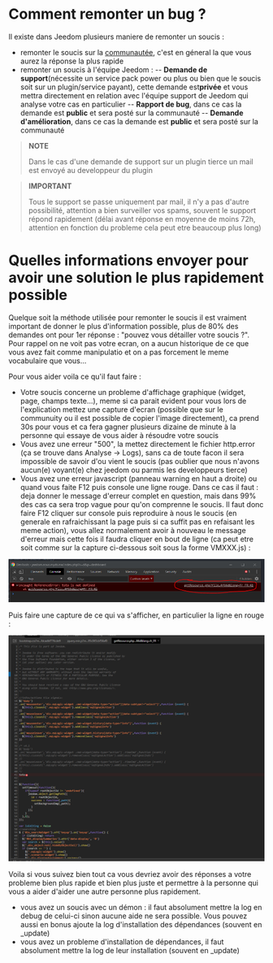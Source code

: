 # Comment remonter un bug ?

Il existe dans Jeedom plusieurs maniere de remonter un soucis : 

- remonter le soucis sur la [communautée](https://community.jeedom.com), c'est en géneral la que vous aurez la réponse la plus rapide
- remonter un soucis à l'équipe Jeedom : 
-- **Demande de support**(nécessite un service pack power ou plus ou bien que le soucis soit sur un plugin/service payant), cette demande est**privée** et vous mettra directement en relation avec l'équipe support de Jeedom qui analyse votre cas en particulier
-- **Rapport de bug**, dans ce cas la demande est **public** et sera posté sur la communauté
-- **Demande d'amélioration**, dans ce cas la demande est **public** et sera posté sur la communauté

>**NOTE**
>
>Dans le cas d'une demande de support sur un plugin tierce un mail est envoyé au developpeur du plugin

>**IMPORTANT**
>
>Tous le support se passe uniquement par mail, il n'y a pas d'autre possibilité, attention a bien surveiller vos spams, souvent le support répond rapidement (délai avant réponse en moyenne de moins 72h, attention en fonction du probleme cela peut etre beaucoup plus long)

# Quelles informations envoyer pour avoir une solution le plus rapidement possible

Quelque soit la méthode utilisée pour remonter le soucis il est vraiment important de donner le plus d'information possible, plus de 80% des demandes ont pour 1er réponse : "pouvez vous détailler votre soucis ?". Pour rappel on ne voit pas votre ecran, on a aucun historique de ce que vous avez fait comme manipulatio et on a pas forcement le meme vocabulaire que vous...

Pour vous aider voila ce qu'il faut faire : 

- Votre soucis concerne un probleme d'affichage graphique (widget, page, champs texte...), meme si ca parait evident pour vous lors de l'explication mettez une capture d'ecran (possible que sur le communuity ou il est possible de copier l'image directement), ca prend 30s pour vous et ca fera gagner plusieurs dizaine de minute à la personne qui essaye de vous aider à résoudre votre soucis
- Vous avez une erreur "500", la mettez directement le fichier http.error (ça se trouve dans Analyse -> Logs), sans ca de toute facon il sera impossible de savoir d'ou vient le soucis (pas oublier que nous n'avons aucun(e) voyant(e) chez jeedom ou parmis les developpeurs tierce)
- Vous avez une erreur javascript (panneau warning en haut a droite) ou quand vous faite F12 puis console une ligne rouge. Dans ce cas il faut : deja donner le message d'erreur complet en question, mais dans 99% des cas ca sera trop vague pour qu'on comprenne le soucis. Il faut donc faire F12 cliquer sur console puis reproduire à nous le soucis (en generale en rafraichissant la page puis si ca suffit pas en refaisant les meme action), vous allez normalement avoir à nouveau le message d'erreur mais cette fois il faudra cliquer en bout de ligne (ca peut etre soit comme sur la capture ci-dessous soit sous la forme VMXXX.js) : 

![remonter_un_bug001](../images/remonter_un_bug001.png)

Puis faire une capture de ce qui va s'afficher, en particulier la ligne en rouge : 

![remonter_un_bug002](../images/remonter_un_bug002.png)

Voila si vous suivez bien tout ca vous devriez avoir des réponses a votre probleme bien plus rapide et bien plus juste et permettre à la personne qui vous a aider d'aider une autre personne plus rapidement.

- vous avez un soucis avec un démon : il faut absolument mettre la log en debug de celui-ci sinon aucune aide ne sera possible. Vous pouvez aussi en bonus ajoute la log d'installation des dépendances (souvent en \_update)
- vous avez un probleme d'installation de dépendances, il faut absolument mettre la log de leur installation (souvent en \_update)
